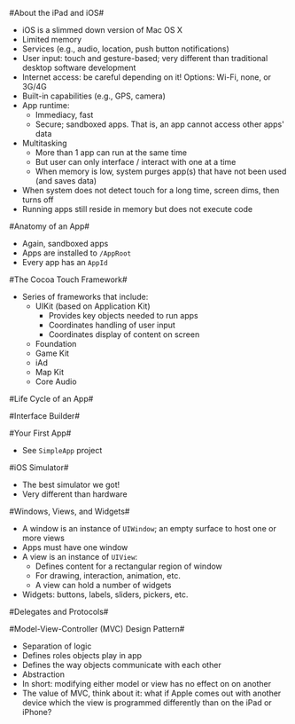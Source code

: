 #About the iPad and iOS#
* iOS is a slimmed down version of Mac OS X
* Limited memory
* Services (e.g., audio, location, push button notifications)
* User input: touch and gesture-based; very different than traditional desktop software development
* Internet access: be careful depending on it! Options: Wi-Fi, none, or 3G/4G
* Built-in capabilities (e.g., GPS, camera)
* App runtime:
  * Immediacy, fast
  * Secure; sandboxed apps. That is, an app cannot access other apps' data
* Multitasking
  * More than 1 app can run at the same time
  * But user can only interface / interact with one at a time
  * When memory is low, system purges app(s) that have not been used (and saves data)
* When system does not detect touch for a long time, screen dims, then turns off
* Running apps still reside in memory but does not execute code

#Anatomy of an App#
  * Again, sandboxed apps
  * Apps are installed to `/AppRoot`
  * Every app has an `AppId`

#The Cocoa Touch Framework#
  * Series of frameworks that include:
    * UIKit (based on Application Kit)
      * Provides key objects needed to run apps
      * Coordinates handling of user input
      * Coordinates display of content on screen
    * Foundation
    * Game Kit
    * iAd
    * Map Kit
    * Core Audio
    
#Life Cycle of an App#

#Interface Builder#

#Your First App#
  * See `SimpleApp` project
  
#iOS Simulator#
  * The best simulator we got!
  * Very different than hardware
  
#Windows, Views, and Widgets#
  * A window is an instance of `UIWindow`; an empty surface to host one or more views
  * Apps must have one window
  * A view is an instance of `UIView`:
    * Defines content for a rectangular region of window
    * For drawing, interaction, animation, etc.
    * A view can hold a number of widgets
  * Widgets: buttons, labels, sliders, pickers, etc.

#Delegates and Protocols#

#Model-View-Controller (MVC) Design Pattern#
  * Separation of logic
  * Defines roles objects play in app
  * Defines the way objects communicate with each other
  * Abstraction
  * In short: modifying either model or view has no effect on on another
  * The value of MVC, think about it: what if Apple comes out with another device which the view is programmed differently than on the iPad or iPhone?
